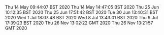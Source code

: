 Thu 14 May 09:44:07 BST 2020
Thu 14 May 14:47:05 BST 2020
Thu 25 Jun 10:12:35 BST 2020
Thu 25 Jun 17:51:42 BST 2020
Tue 30 Jun 13:40:31 BST 2020
Wed  1 Jul 18:07:48 BST 2020
Wed  8 Jul 13:43:01 BST 2020
Thu  9 Jul 17:39:23 BST 2020
Thu 26 Nov 13:02:22 GMT 2020
Thu 26 Nov 13:21:57 GMT 2020
